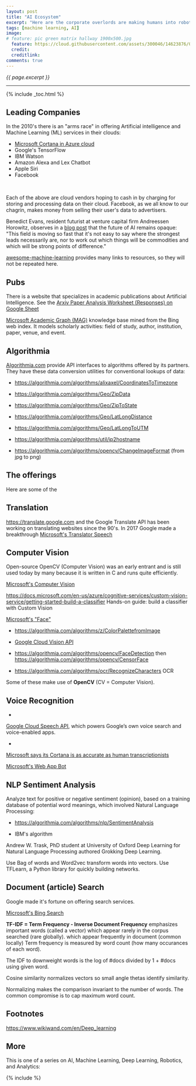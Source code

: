 ```yaml
---
layout: post
title: "AI Ecosystem"
excerpt: "Here are the corporate overlords are making humans into robots"
tags: [machine learning, AI]
image:
# feature: pic green matrix hallway 1900x500.jpg
  feature: https://cloud.githubusercontent.com/assets/300046/14623876/07afd066-0593-11e6-933a-2e596511ac67.jpg
  credit: 
  creditlink: 
comments: true
---
```

<i>{{ page.excerpt }}</i>
<hr />

{% include _toc.html %}

## Leading Companies #

In the 2010's there is an "arms race" in offering 
Artificial intelligence and Machine Learning (ML) services in their clouds:

   * [Microsoft Cortana in Azure cloud](/microsoft-ai)
   * Google's TensorFlow
   * IBM Watson
   * Amazon Alexa and Lex Chatbot
   * Apple Siri
   * Facebook 
   <br />

Each of the above are cloud vendors hoping to cash in by charging for storing and processing data on their cloud. Facebook, as we all know to our chagrin, makes money from selling their user's data to advertisers.

Benedict Evans, resident futurist at venture capital firm Andreessen Horowitz, 
observes in a <a target="_blank" href="http://ben-evans.com/benedictevans/2016/6/23/ai-apple-and-google"> blog post</a> that the future of AI remains opaque: 
"This field is moving so fast that it's not easy to say where the strongest leads necessarily are, nor to work out which things will be commodities and which will be strong points of difference."

<a target="_blank" href="https://gibhut.com/josephmisiti/awesome-machine-learning/">
awesome-machine-learning</a>
provides many links to resources, so they will not be repeated here.

## Pubs 

There is a website that specializes in academic publications about Artificial Intelligence.
See the <a target="_blank" href="https://docs.google.com/spreadsheets/d/1xej5Nca2xUUtrZ1GCyPjFMqI9ZgNq_OhgnTxOOMQ2js/edit#gid=404493967">Arxiv Paper Analysis Worksheet (Responses) on Google Sheet</a>

<a target="_blank" href="http://aka.ms/academicgraph">
Microsoft Academic Graph (MAG)</a>
knowledge base mined from the Bing web index. It models scholarly activities: field of study, author, institution, paper, venue, and event.

## Algorithmia

<a target="_blank" href="https://algorithmia.com/algorithms">
Algorithmia.com</a> provide API interfaces to algorithms offered by its partners.
They have these data conversion utilities for conventional lookups of data:

   * https://algorithmia.com/algorithms/alixaxel/CoordinatesToTimezone

   * https://algorithmia.com/algorithms/Geo/ZipData

   * https://algorithmia.com/algorithms/Geo/ZipToState

   * https://algorithmia.com/algorithms/Geo/LatLongDistance

   * https://algorithmia.com/algorithms/Geo/LatLongToUTM

   * https://algorithmia.com/algorithms/util/ip2hostname

   * https://algorithmia.com/algorithms/opencv/ChangeImageFormat (from jpg to png)

## The offerings

Here are some of the 

<a name="Translation"></a>

## Translation #

<a target="_blank" href="https://translate.google.com/">
https://translate.google.com</a>
and the Google Translate API 
has been working on translating websites since the 90's.
In 2017 Google made a breakthrough 

<a target="_blank" href="https://docs.microsoft.com/en-us/azure/cognitive-services/translator/">
Microsoft's Translator Speech</a>

<a name="CV"></a>

## Computer Vision #

Open-source OpenCV (Computer Vision) was an early entrant and is still used today by many because
it is written in C and runs quite efficiently. 

<a target="_blank" href="https://docs.microsoft.com/en-us/azure/cognitive-services/computer-vision/">
Microsoft's Computer Vision</a>

https://docs.microsoft.com/en-us/azure/cognitive-services/custom-vision-service/getting-started-build-a-classifier
Hands-on guide: build a classifier with Custom Vision


<a target="_blank" href="https://docs.microsoft.com/en-us/azure/cognitive-services/face/">
Microsoft's "Face"</a>

   * https://algorithmia.com/algorithms/z/ColorPalettefromImage

   * <a target="_blank" href="https://cloud.google.com/vision/">Google Cloud Vision API</a>

   * https://algorithmia.com/algorithms/opencv/FaceDetection
  then https://algorithmia.com/algorithms/opencv/CensorFace

   * https://algorithmia.com/algorithms/ocr/RecognizeCharacters OCR

   Some of these make use of <strong>OpenCV</strong> (CV = Computer Vision).


<a name="VoiceRecognition"></a>

## Voice Recognition

   * <a target="_blank" href="https://cloud.google.com/speech/">
   Google Cloud Speech API</a>, which powers Google’s own voice search and voice-enabled apps. 

   * <a target="_blank" href="http://www.techrepublic.com/article/microsofts-ai-can-now-understand-speech-better-than-humans/">
   Microsoft says its Cortana is as accurate as human transcriptionists</a>

<a target="_blank" href="https://docs.microsoft.com/en-us/bot-framework/bot-service-quickstart/">
Microsoft's Web App Bot</a>


## NLP Sentiment Analysis #

   Analyze text for positive or negative sentiment (opinion),
   based on a training database of potential word meanings,
   which involved Natural Language Processing:

   * https://algorithmia.com/algorithms/nlp/SentimentAnalysis

   * IBM's algorithm

   Andrew W. Trask,
   PhD student at University of Oxford
   Deep Learning for Natural Language Processing
   authored Grokking Deep Learning.

   Use Bag of words and
   Word2vec
   transform words into vectors.
   Use TFLearn, a Python library for quickly building networks.

## Document (article) Search #

Google made it's fortune on offering search services.

<a target="_blank" href="https://docs.microsoft.com/en-us/azure/cognitive-services/bing-web-search/">
Microsoft's Bing Search</a>


   <strong>TF-IDF = Term Frequency - Inverse Document Frequency</strong>
   emphasizes important words (called a vector)
   which appear rarely in the corpus searched (rare globally).
   which appear frequently in document (common locally)
   Term frequency is measured by word count (how many occurances of each word).

   The IDF to downweight words is the log of #docs divided by 1 + #docs using given word.

   Cosine similarity normalizes vectors
   so small angle thetas identify similarity.

   Normalizing makes the comparison invariant to the number of words.
   The common compromise is to cap maximum word count.

## Footnotes

https://www.wikiwand.com/en/Deep_learning


## More

This is one of a series on AI, Machine Learning, Deep Learning, Robotics, and Analytics:

{% include   %}
